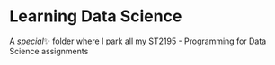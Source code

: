 # Learning Data Science
A _special_✨ folder where I park all my ST2195 - Programming for Data Science assignments
